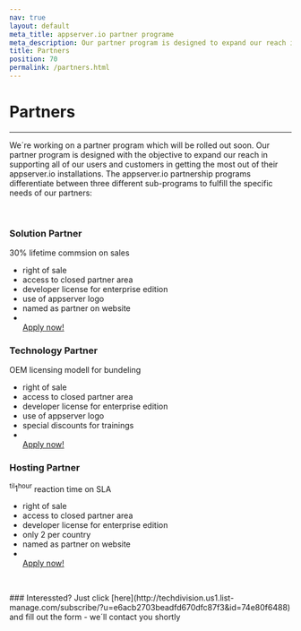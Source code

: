 ```yaml
---
nav: true
layout: default
meta_title: appserver.io partner programe
meta_description: Our partner program is designed to expand our reach in supporting all of our users and customers in getting the most out of their appserver.io installations.
title: Partners
position: 70
permalink: /partners.html
---
```


# <i class="fa fa-users"></i> Partners
***

We´re working on a partner program which will be rolled out soon. Our partner program is designed with the
objective to expand our reach in supporting all of our users and customers in getting the most out of their
appserver.io installations. The appserver.io partnership programs differentiate between three different sub-programs
to fulfill the specific needs of our partners:

<p><br/></p>

<div class="row">
    <div class="col-md-4">
        <div class="panel panel-primary text-center">
            <div class="panel-heading">
                <h3 class="panel-title">Solution Partner</h3>
            </div>
            <div class="panel-body">
                <span class="price">30%</span>
                <span class="period">lifetime commsion on sales</span>
            </div>
            <ul class="list-group list-unstyled">
                <li>right of sale</li>
                <li>access to closed partner area</li>
                <li>developer license for enterprise edition</li>
                <li>use of appserver logo</li>
                <li>named as partner on website</li>
                <li><br/><a href="http://techdivision.us1.list-manage.com/subscribe/?u=e6acb2703beadfd670dfc87f3&id=74e80f6488" class="btn btn-info">Apply now!</a>
                </li>
            </ul>
        </div>
    </div>
    <div class="col-md-4">
        <div class="panel panel-primary text-center">
            <div class="panel-heading">
                <h3 class="panel-title">Technology Partner</h3>
            </div>
            <div class="panel-body">
                <span class="price">OEM</span>
                <span class="period">licensing modell for bundeling</span>
            </div>
            <ul class="list-group list-unstyled">
                <li>right of sale</li>
                <li>access to closed partner area</li>
                <li>developer license for enterprise edition</li>
                <li>use of appserver logo</li>
                <li>special discounts for trainings</li>
                <li><br/><a href="http://techdivision.us1.list-manage.com/subscribe/?u=e6acb2703beadfd670dfc87f3&id=74e80f6488" class="btn btn-info">Apply now!</a>
                </li>
            </ul>
        </div>
    </div>
    <div class="col-md-4">
        <div class="panel panel-primary text-center">
            <div class="panel-heading">
                <h3 class="panel-title">Hosting Partner</h3>
            </div>
            <div class="panel-body">
                <span class="price"><sup>til</sup>1<sup>hour</sup></span>
                <span class="period">reaction time on SLA</span>
            </div>
            <ul class="list-group list-unstyled">
                <li>right of sale</li>
                <li>access to closed partner area</li>
                <li>developer license for enterprise edition</li>
                <li>only 2 per country</li>
                <li>named as partner on website</li>
                <li><br/><a href="http://techdivision.us1.list-manage.com/subscribe/?u=e6acb2703beadfd670dfc87f3&id=74e80f6488" class="btn btn-info">Apply now!</a>
                </li>
            </ul>
        </div>
    </div>
</div>
 

<p><br/></p>
### <i class="icon-ci fa fa-info-circle"></i> Interessted? Just click [here](http://techdivision.us1.list-manage.com/subscribe/?u=e6acb2703beadfd670dfc87f3&id=74e80f6488) and fill out the form - we´ll contact you shortly


